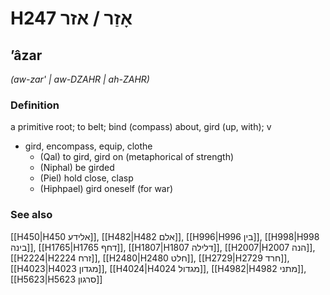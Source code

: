 # H247 אָזַר / אזר

## ʼâzar

_(aw-zar' | aw-DZAHR | ah-ZAHR)_

### Definition

a primitive root; to belt; bind (compass) about, gird (up, with); v

- gird, encompass, equip, clothe
  - (Qal) to gird, gird on (metaphorical of strength)
  - (Niphal) be girded
  - (Piel) hold close, clasp
  - (Hiphpael) gird oneself (for war)

### See also

[[H450|H450 אלידע]], [[H482|H482 אלם]], [[H996|H996 בין]], [[H998|H998 בינה]], [[H1765|H1765 דחף]], [[H1807|H1807 דלילה]], [[H2007|H2007 הנה]], [[H2224|H2224 זרח]], [[H2480|H2480 חלט]], [[H2729|H2729 חרד]], [[H4023|H4023 מגדון]], [[H4024|H4024 מגדול]], [[H4982|H4982 מתני]], [[H5623|H5623 סרגון]]
